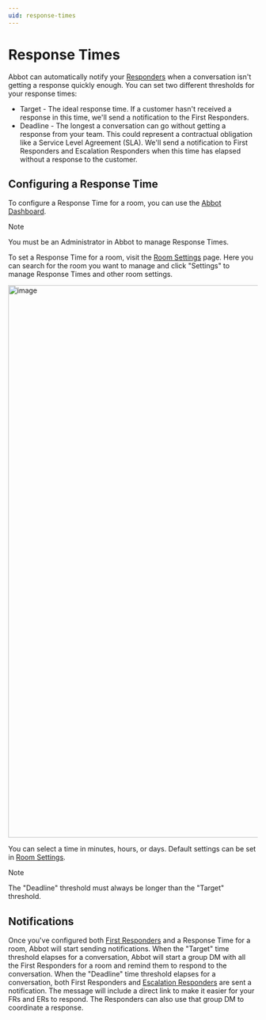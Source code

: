 ```yaml
---
uid: response-times
---
```


# Response Times

Abbot can automatically notify your [Responders](xref:frs) when a conversation isn't getting a response quickly enough.
You can set two different thresholds for your response times:

* Target - The ideal response time. If a customer hasn't received a response in this time, we'll send a notification to the First Responders.
* Deadline - The longest a conversation can go without getting a response from your team. This could represent a contractual obligation like a Service Level Agreement (SLA). We'll send a notification to First Responders and Escalation Responders when this time has elapsed without a response to the customer.

## Configuring a Response Time

To configure a Response Time for a room, you can use the [Abbot Dashboard](https://app.ab.bot).

> [!NOTE]
> You must be an Administrator in Abbot to manage Response Times.

To set a Response Time for a room, visit the [Room Settings](https://app.ab.bot/settings/organization/rooms) page.
Here you can search for the room you want to manage and click "Settings" to manage Response Times and other room settings.

<img width="1117" alt="image" src="https://user-images.githubusercontent.com/279389/207182679-bbfc8189-0fe5-4a44-ac03-37ccfbd628af.png">

You can select a time in minutes, hours, or days. Default settings can be set in [Room Settings](https://app.ab.bot/settings/rooms).

> [!NOTE]
> The "Deadline" threshold must always be longer than the "Target" threshold.

## Notifications

Once you've configured both [First Responders](xref:frs) and a Response Time for a room, Abbot will start sending notifications.
When the "Target" time threshold elapses for a conversation, Abbot will start a group DM with all the First Responders for a room and remind them to respond to the conversation. When the "Deadline" time threshold elapses for a conversation, both First Responders and [Escalation Responders](xref:frs) are sent a notification.
The message will include a direct link to make it easier for your FRs and ERs to respond.
The Responders can also use that group DM to coordinate a response.